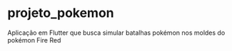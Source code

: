 # projeto_pokemon
Aplicação em Flutter que busca simular batalhas pokémon nos moldes do pokémon Fire Red
